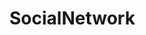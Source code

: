 # SocialNetwork

<!---![Desired Output](https://github.com/chrisWyble/dataVisualizationUsingSolar2D/raw/master/bouncingBalls.gif)-->
